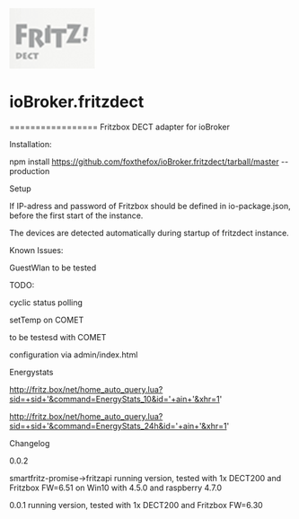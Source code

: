 

![Logo](admin/fritzdect_logo.png)
# ioBroker.fritzdect
=================
Fritzbox DECT adapter for ioBroker

Installation:

npm install https://github.com/foxthefox/ioBroker.fritzdect/tarball/master --production

Setup

If IP-adress and password of Fritzbox should be defined in io-package.json, before the first start of the instance.

The devices are detected automatically during startup of fritzdect instance.

Known Issues:

GuestWlan to be tested

TODO:

cyclic status polling

setTemp on COMET

to be testesd with COMET

configuration via admin/index.html

Energystats

http://fritz.box/net/home_auto_query.lua?sid=+sid+'&command=EnergyStats_10&id='+ain+'&xhr=1'

http://fritz.box/net/home_auto_query.lua?sid=+sid+'&command=EnergyStats_24h&id='+ain+'&xhr=1'

Changelog

0.0.2

smartfritz-promise->fritzapi
running version, tested with 1x DECT200 and Fritzbox FW=6.51 on Win10 with 4.5.0 and raspberry 4.7.0

0.0.1
running version, tested with 1x DECT200 and Fritzbox FW=6.30
